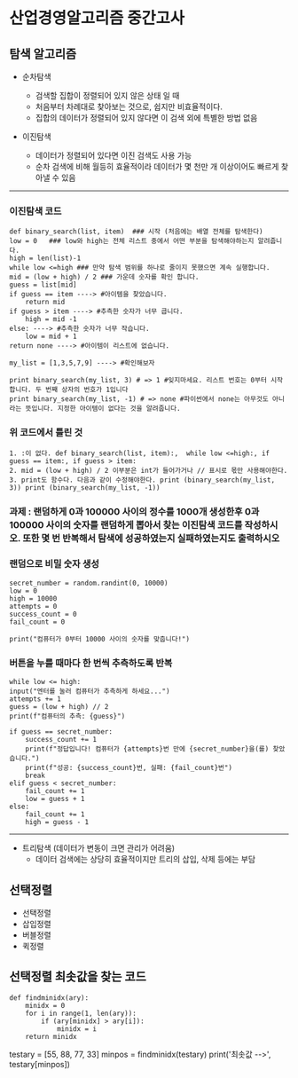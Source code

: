 # 산업경영알고리즘 중간고사


## 탐색 알고리즘

- 순차탐색
    - 검색할 집합이 정렬되어 있지 않은 상태 일 때
    - 처음부터 차례대로 찾아보는 것으로, 쉽지만 비효율적이다.
    - 집합의 데이터가 정렬되어 있지 않다면 이 검색 외에 특별한 방법 없음

- 이진탐색
    - 데이터가 정렬되어 있다면 이진 검색도 사용 가능
    - 순차 검색에 비해 월등히 효율적이라 데이터가 몇 천만 개 이상이어도 빠르게 찾아낼 수 있음

***
### 이진탐색 코드

    def binary_search(list, item)  ### 시작 (처음에는 배열 전체를 탐색한다)
    low = 0   ### low와 high는 전체 리스트 중에서 어떤 부분을 탐색해야하는지 알려줍니다.
    high = len(list)-1
    while low <=high ### 만약 탐색 범위를 하나로 줄이지 못했으면 계속 실행합니다.
    mid = (low + high) / 2 ### 가운데 숫자를 확인 합니다.
    guess = list[mid]
    if guess == item ----> #아이템을 찾았습니다.
        return mid
    if guess > item ----> #추측한 숫자가 너무 큽니다.
        high = mid -1
    else: ----> #추측한 숫자가 너무 작습니다.
        low = mid + 1
    return none ----> #아이템이 리스트에 없습니다.

    my_list = [1,3,5,7,9] ----> #확인해보자

    print binary_search(my_list, 3) # => 1 #잊지마세요. 리스트 번호는 0부터 시작합니다. 두 번째 상자의 번호가 1입니다
    print binary_search(my_list, -1) # => none #파이썬에서 none는 아무것도 아니라는 뜻입니다. 지정한 아이템이 없다는 것을 알려줍니다.

### 위 코드에서 틀린 것
    1. :이 없다. def binary_search(list, item):,  while low <=high:, if guess == item:, if guess > item:
    2. mid = (low + high) / 2 이부분은 int가 들어가거나 // 표시로 몫만 사용해야한다.
    3. print도 함수다. 다음과 같이 수정해야한다. print (binary_search(my_list, 3)) print (binary_search(my_list, -1))
    
### 과제 : 랜덤하게 0과 100000 사이의 정수를 1000개 생성한후 0과 100000 사이의 숫자를 랜덤하게 뽑아서 찾는 이진탐색 코드를 작성하시오. 또한 몇 번 반복해서 탐색에 성공하였는지 실패하였는지도 출력하시오

### 랜덤으로 비밀 숫자 생성
    secret_number = random.randint(0, 10000)
    low = 0
    high = 10000
    attempts = 0
    success_count = 0
    fail_count = 0

    print("컴퓨터가 0부터 10000 사이의 숫자를 맞춥니다!")

### 버튼을 누를 때마다 한 번씩 추측하도록 반복
    
    while low <= high:
    input("엔터를 눌러 컴퓨터가 추측하게 하세요...")
    attempts += 1
    guess = (low + high) // 2
    print(f"컴퓨터의 추측: {guess}")

    if guess == secret_number:
        success_count += 1
        print(f"정답입니다! 컴퓨터가 {attempts}번 만에 {secret_number}을(를) 찾았습니다.")
        print(f"성공: {success_count}번, 실패: {fail_count}번")
        break
    elif guess < secret_number:
        fail_count += 1
        low = guess + 1
    else:
        fail_count += 1
        high = guess - 1
        
***
         

- 트리탐색 (데이터가 변동이 크면 관리가 어려움)
    - 데이터 검색에는 상당히 효율적이지만 트리의 삽입, 삭제 등에는 부담

 ## 선택정렬

 - 선택정렬
 - 삽입정렬
 - 버블정렬
 - 퀵정렬

## 선택정렬 최솟값을 찾는 코드

    def findminidx(ary):
        minidx = 0
        for i in range(1, len(ary)):
            if (ary[minidx] > ary[i]):
                minidx = i
        return minidx

testary = [55, 88, 77, 33]
minpos = findminidx(testary)
print('최솟값 -->', testary[minpos])
    

